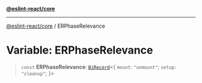 [**@eslint-react/core**](../README.md)

***

[@eslint-react/core](../README.md) / ERPhaseRelevance

# Variable: ERPhaseRelevance

> `const` **ERPhaseRelevance**: [`BiRecord`](../-internal-/classes/BiRecord.md)\<\{ `mount`: `"unmount"`; `setup`: `"cleanup"`; \}\>
